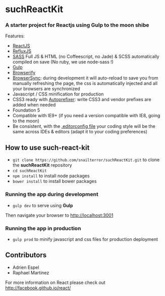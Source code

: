 # suchReactKit
### A starter project for Reactjs using Gulp to the moon shibe

Features:
- [ReactJS](https://github.com/facebook/react)
- [RefluxJS](https://github.com/spoike/refluxjs)
- [SASS](http://sass-lang.com/) Full JS & HTML (no Coffeescript, no Jade) & SCSS automatically compiled on save (No ruby, we use node-sass !)
- [Gulp](http://gulpjs.com/)
- [Browserify](http://browserify.org/)
- [BrowserSync](http://www.browsersync.io/): during development it will auto-reload to save you from manually refreshing the page, the css is automatically injected and all your browsers are synchronized
- Javascript / CSS minification for production
- CSS3 ready with [Autoprefixer](https://github.com/postcss/autoprefixer): write CSS3 and vendor prefixes are added when needed
- Foundation 5
- Compatible with IE9+ (if you need a version compatible with IE8, going to the moon)
- Be consistent, with the [.editorconfig file](http://editorconfig.org/) your coding style will be the same across IDEs & editors (adapt it to your coding preferences)

## How to use such-react-kit

* `git clone https://github.com/snailterror/suchReactKit.git` to clone the **suchReactKit** repository
* `cd suchReactKit`
* `npm install` to install node packages
* `bower install` to install bower packages

### Running the app during development

* `gulp dev` to serve using **Gulp**

Then navigate your browser to [http://localhost:3001](http://localhost:3001)

### Running the app in production

* `gulp prod` to minify javascript and css files for production deployment

## Contributors

* Adrien Espel
* Raphael Martinez

For more information on React please check out <http://facebook.github.io/react/>